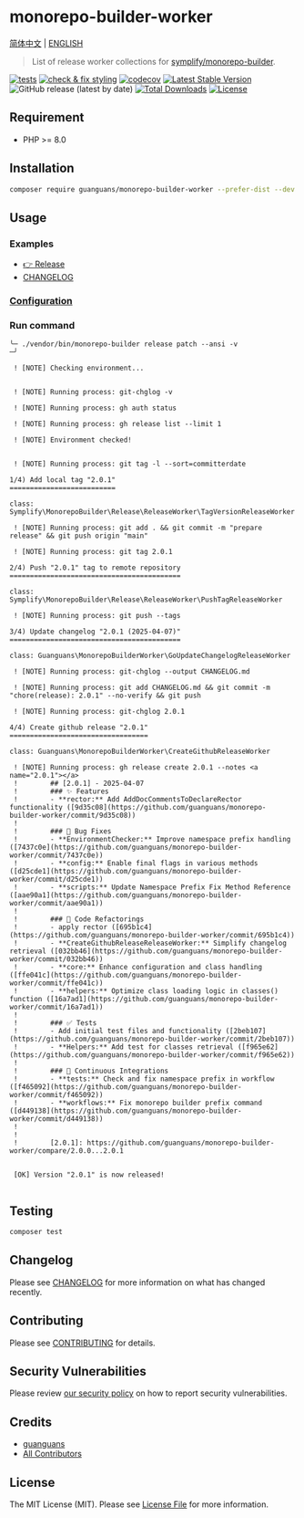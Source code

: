 # monorepo-builder-worker

[简体中文](README-zh_CN.md) | [ENGLISH](README.md)

> List of release worker collections for [symplify/monorepo-builder](https://github.com/symplify/monorepo-builder).

[![tests](https://github.com/guanguans/monorepo-builder-worker/workflows/tests/badge.svg)](https://github.com/guanguans/monorepo-builder-worker/actions)
[![check & fix styling](https://github.com/guanguans/monorepo-builder-worker/actions/workflows/php-cs-fixer.yml/badge.svg)](https://github.com/guanguans/monorepo-builder-worker/actions)
[![codecov](https://codecov.io/gh/guanguans/monorepo-builder-worker/branch/main/graph/badge.svg?token=URGFAWS6S4)](https://codecov.io/gh/guanguans/monorepo-builder-worker)
[![Latest Stable Version](https://poser.pugx.org/guanguans/monorepo-builder-worker/v)](https://packagist.org/packages/guanguans/monorepo-builder-worker)
![GitHub release (latest by date)](https://img.shields.io/github/v/release/guanguans/monorepo-builder-worker)
[![Total Downloads](https://poser.pugx.org/guanguans/monorepo-builder-worker/downloads)](https://packagist.org/packages/guanguans/monorepo-builder-worker)
[![License](https://poser.pugx.org/guanguans/monorepo-builder-worker/license)](https://packagist.org/packages/guanguans/monorepo-builder-worker)

## Requirement

* PHP >= 8.0

## Installation

```bash
composer require guanguans/monorepo-builder-worker --prefer-dist --dev -v
```

## Usage

### Examples

* [👉 Release](https://github.com/guanguans/monorepo-builder-worker/releases/tag/2.0.3)
* [CHANGELOG](CHANGELOG.md)

### [Configuration](./monorepo-builder.php)

### Run command

```shell
╰─ ./vendor/bin/monorepo-builder release patch --ansi -v                                                            ─╯

 ! [NOTE] Checking environment...                                                                                       


 ! [NOTE] Running process: git-chglog -v                                                                                

 ! [NOTE] Running process: gh auth status                                                                               

 ! [NOTE] Running process: gh release list --limit 1                                                                    

 ! [NOTE] Environment checked!                                                                                          


 ! [NOTE] Running process: git tag -l --sort=committerdate                                                              

1/4) Add local tag "2.0.1"
==========================

class: Symplify\MonorepoBuilder\Release\ReleaseWorker\TagVersionReleaseWorker

 ! [NOTE] Running process: git add . && git commit -m "prepare release" && git push origin "main"                       

 ! [NOTE] Running process: git tag 2.0.1                                                                                

2/4) Push "2.0.1" tag to remote repository
==========================================

class: Symplify\MonorepoBuilder\Release\ReleaseWorker\PushTagReleaseWorker

 ! [NOTE] Running process: git push --tags                                                                              

3/4) Update changelog "2.0.1 (2025-04-07)"
==========================================

class: Guanguans\MonorepoBuilderWorker\GoUpdateChangelogReleaseWorker

 ! [NOTE] Running process: git-chglog --output CHANGELOG.md                                                             

 ! [NOTE] Running process: git add CHANGELOG.md && git commit -m "chore(release): 2.0.1" --no-verify && git push        

 ! [NOTE] Running process: git-chglog 2.0.1                                                                             

4/4) Create github release "2.0.1"
==================================

class: Guanguans\MonorepoBuilderWorker\CreateGithubReleaseWorker

 ! [NOTE] Running process: gh release create 2.0.1 --notes <a name="2.0.1"></a>                                         
 !        ## [2.0.1] - 2025-04-07
 !        ### ✨ Features
 !        - **rector:** Add AddDocCommentsToDeclareRector functionality ([9d35c08](https://github.com/guanguans/monorepo-builder-worker/commit/9d35c08))
 !        
 !        ### 🐞 Bug Fixes
 !        - **EnvironmentChecker:** Improve namespace prefix handling ([7437c0e](https://github.com/guanguans/monorepo-builder-worker/commit/7437c0e))
 !        - **config:** Enable final flags in various methods ([d25cde1](https://github.com/guanguans/monorepo-builder-worker/commit/d25cde1))
 !        - **scripts:** Update Namespace Prefix Fix Method Reference ([aae90a1](https://github.com/guanguans/monorepo-builder-worker/commit/aae90a1))
 !        
 !        ### 💅 Code Refactorings
 !        - apply rector ([695b1c4](https://github.com/guanguans/monorepo-builder-worker/commit/695b1c4))
 !        - **CreateGithubReleaseReleaseWorker:** Simplify changelog retrieval ([032bb46](https://github.com/guanguans/monorepo-builder-worker/commit/032bb46))
 !        - **core:** Enhance configuration and class handling ([ffe041c](https://github.com/guanguans/monorepo-builder-worker/commit/ffe041c))
 !        - **helpers:** Optimize class loading logic in classes() function ([16a7ad1](https://github.com/guanguans/monorepo-builder-worker/commit/16a7ad1))
 !        
 !        ### ✅ Tests
 !        - Add initial test files and functionality ([2beb107](https://github.com/guanguans/monorepo-builder-worker/commit/2beb107))
 !        - **Helpers:** Add test for classes retrieval ([f965e62](https://github.com/guanguans/monorepo-builder-worker/commit/f965e62))
 !        
 !        ### 🤖 Continuous Integrations
 !        - **tests:** Check and fix namespace prefix in workflow ([f465092](https://github.com/guanguans/monorepo-builder-worker/commit/f465092))
 !        - **workflows:** Fix monorepo builder prefix command ([d449138](https://github.com/guanguans/monorepo-builder-worker/commit/d449138))
 !                                                                                                                      
 !                                                                                                                      
 !        [2.0.1]: https://github.com/guanguans/monorepo-builder-worker/compare/2.0.0...2.0.1                           

                                                                                                                        
 [OK] Version "2.0.1" is now released!                                                                                  
                                                                                                                        
```

## Testing

```bash
composer test
```

## Changelog

Please see [CHANGELOG](CHANGELOG.md) for more information on what has changed recently.

## Contributing

Please see [CONTRIBUTING](.github/CONTRIBUTING.md) for details.

## Security Vulnerabilities

Please review [our security policy](../../security/policy) on how to report security vulnerabilities.

## Credits

* [guanguans](https://github.com/guanguans)
* [All Contributors](../../contributors)

## License

The MIT License (MIT). Please see [License File](LICENSE) for more information.
